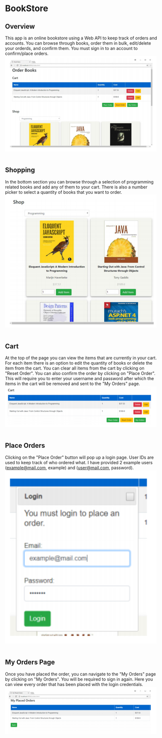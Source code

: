 # BookStore

## Overview
This app is an online bookstore using a Web API to keep track of orders and accounts. You can browse through books, order them in bulk, edit/delete your orderds, and confirm them. You must sign in to an account to confirm/place orders.
<br>
<img src="pic1.PNG" width="500">
<br>
<br>

## Shopping
In the bottom section you can browse through a selection of programming related books and add any of them to your cart. There is also a number picker to select a quantity of books that you want to order.
<br>
<img src="pic2.PNG" width="500">
<br>
<br>

## Cart
At the top of the page you can view the items that are currently in your cart. For each item there is an option to edit the quantity of books or delete the item from the cart. You can clear all items from the cart by clicking on "Reset Order". You can also confirm the order by clicking on "Place Order". This will require you to enter your username and password after which the items in the cart will be removed and sent to the "My Orders" page.
<br>
<img src="pic3.PNG" width="500">
<br>
<br>

## Place Orders
Clicking on the "Place Order" button will pop up a login page. User IDs are used to keep track of who ordered what. I have provided 2 example users (example@mail.com, example) and (user@mail.com, password).
<br>
<img src="pic4.PNG" width="500">
<br>
<br>

## My Orders Page
Once you have placed the order, you can navigate to the "My Orders" page by clicking on "My Orders". You will be required to sign in again. Here you can view every order that has been placed with the login credentials.
<br>
<img src="pic5.PNG" width="500">
<br>
<br>
